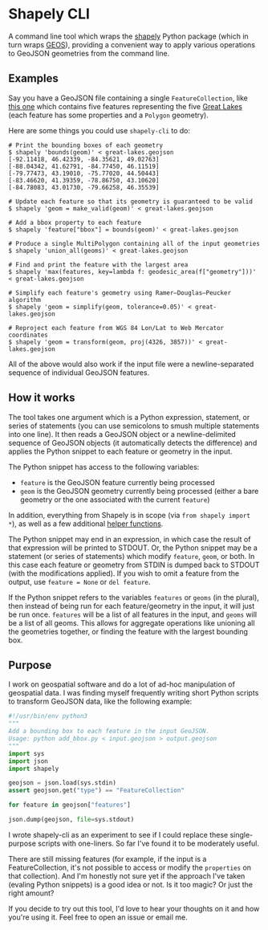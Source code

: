 # Shapely CLI

A command line tool which wraps the [shapely] Python package (which in turn wraps [GEOS]), providing a convenient way to apply various operations to GeoJSON geometries from the command line.

## Examples

Say you have a GeoJSON file containing a single `FeatureCollection`, like [this one](./tests/great-lakes.geojson) which contains five features representing the five [Great Lakes](https://en.wikipedia.org/wiki/Great_Lakes) (each feature has some properties and a `Polygon` geometry).

Here are some things you could use `shapely-cli` to do:

```
# Print the bounding boxes of each geometry
$ shapely 'bounds(geom)' < great-lakes.geojson
[-92.11418, 46.42339, -84.35621, 49.02763]
[-88.04342, 41.62791, -84.77450, 46.11519]
[-79.77473, 43.19010, -75.77020, 44.50443]
[-83.46620, 41.39359, -78.86750, 43.10620]
[-84.78083, 43.01730, -79.66258, 46.35539]

# Update each feature so that its geometry is guaranteed to be valid
$ shapely 'geom = make_valid(geom)' < great-lakes.geojson

# Add a bbox property to each feature
$ shapely 'feature["bbox"] = bounds(geom)' < great-lakes.geojson

# Produce a single MultiPolygon containing all of the input geometries
$ shapely 'union_all(geoms)' < great-lakes.geojson

# Find and print the feature with the largest area
$ shapely 'max(features, key=lambda f: geodesic_area(f["geometry"]))' < great-lakes.geojson

# Simplify each feature's geometry using Ramer–Douglas–Peucker algorithm
$ shapely 'geom = simplify(geom, tolerance=0.05)' < great-lakes.geojson

# Reproject each feature from WGS 84 Lon/Lat to Web Mercator coordinates
$ shapely 'geom = transform(geom, proj(4326, 3857))' < great-lakes.geojson
```

All of the above would also work if the input file were a newline-separated sequence of individual GeoJSON features.

## How it works

The tool takes one argument which is a Python expression, statement, or series of statements (you can use semicolons to smush multiple statements into one line). It then reads a GeoJSON object or a newline-delimited sequence of GeoJSON objects (it automatically detects the difference) and applies the Python snippet to each feature or geometry in the input.

The Python snippet has access to the following variables:
- `feature` is the GeoJSON feature currently being processed
- `geom` is the GeoJSON geometry currently being processed (either a bare geometry or the one associated with the current `feature`)

In addition, everything from Shapely is in scope (via `from shapely import *`), as well as a few additional [helper functions](./src/shapelycli/helpers.py).

The Python snippet may end in an expression, in which case the result of that expression will be printed to STDOUT. Or, the Python snippet may be a statement (or series of statements) which modify `feature`, `geom`, or both. In this case each feature or geometry from STDIN is dumped back to STDOUT (with the modifications applied). If you wish to omit a feature from the output, use `feature = None` or `del feature`.

If the Python snippet refers to the variables `features` or `geoms` (in the plural), then instead of being run for each feature/geometry in the input, it will just be run once. `features` will be a list of all features in the input, and `geoms` will be a list of all geoms. This allows for aggregate operations like unioning all the geometries together, or finding the feature with the largest bounding box.

## Purpose

I work on geospatial software and do a lot of ad-hoc manipulation of geospatial data. I was finding myself frequently writing short Python scripts to transform GeoJSON data, like the following example:

```python
#!/usr/bin/env python3
"""
Add a bounding box to each feature in the input GeoJSON.
Usage: python add_bbox.py < input.geojson > output.geojson
"""
import sys
import json
import shapely

geojson = json.load(sys.stdin)
assert geojson.get("type") == "FeatureCollection"

for feature in geojson["features"]

json.dump(geojson, file=sys.stdout)
```

I wrote shapely-cli as an experiment to see if I could replace these single-purpose scripts with one-liners. So far I've found it to be moderately useful.

There are still missing features (for example, if the input is a FeatureCollection, it's not possible to access or modify the `properties` on that collection). And I'm honestly not sure yet if the approach I've taken (evaling Python snippets) is a good idea or not. Is it too magic? Or just the right amount?

If you decide to try out this tool, I'd love to hear your thoughts on it and how you're using it. Feel free to open an issue or email me.

[shapely]: https://shapely.readthedocs.io/en/stable/manual.html
[GEOS]: https://libgeos.org/
